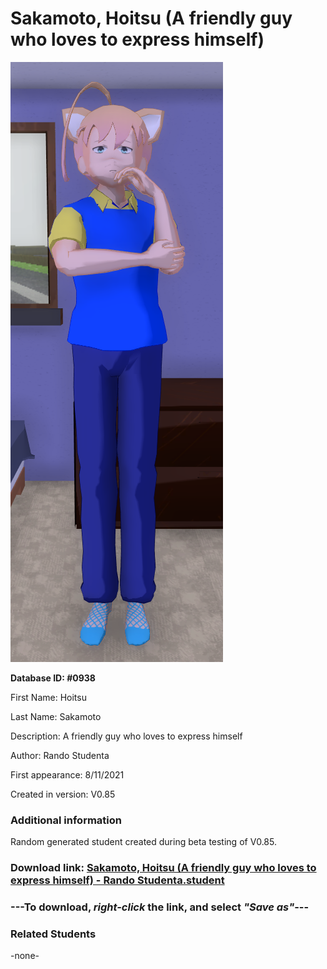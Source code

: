 # Sakamoto, Hoitsu (A friendly guy who loves to express himself)

<img src="../../Files/Images/Sakamoto, Hoitsu (A friendly guy who loves to express himself).png" title="Sakamoto, Hoitsu (A friendly guy who loves to express himself) - Rando Studenta">

**Database ID: #0938**

First Name: Hoitsu

Last Name: Sakamoto

Description: A friendly guy who loves to express himself

Author: Rando Studenta

First appearance: 8/11/2021

Created in version: V0.85

### Additional information

Random generated student created during beta testing of V0.85.

### Download link: <a href="https://raw.githubusercontent.com/Arbiter1223/Daigaku-Gurashi-Custom-Students/master/Files/Student%20Files/Sakamoto%2C%20Hoitsu%20(A%20friendly%20guy%20who%20loves%20to%20express%20himself)%20-%20Rando%20Studenta.student">Sakamoto, Hoitsu (A friendly guy who loves to express himself) - Rando Studenta.student</a>

### ---**To download, _right-click_ the link, and select _"Save as"_**---

### Related Students

-none-
